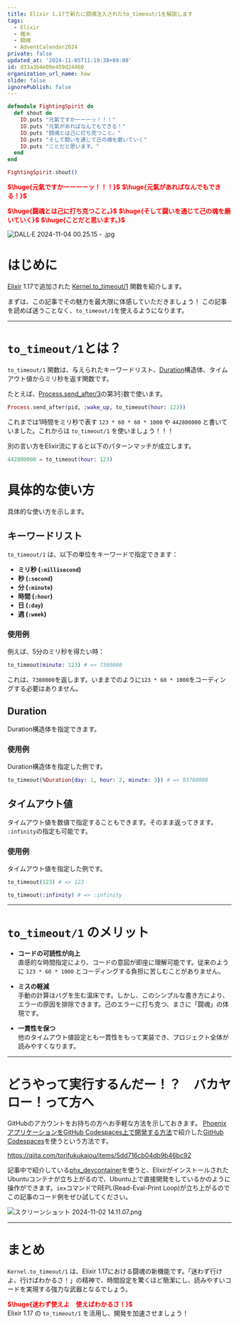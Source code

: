 ```yaml
---
title: Elixir 1.17で新たに闘魂注入されたto_timeout/1を解説します
tags:
  - Elixir
  - 猪木
  - 闘魂
  - AdventCalendar2024
private: false
updated_at: '2024-11-05T11:19:38+09:00'
id: d33a3b4e09e459d24460
organization_url_name: haw
slide: false
ignorePublish: false
---
```

```elixir
defmodule FightingSpirit do
  def shout do
    IO.puts "元氣ですかーーーッ！！！"
    IO.puts "元氣があればなんでもできる！"
    IO.puts "闘魂とは己に打ち克つこと。"
    IO.puts "そして闘いを通じて己の魂を磨いていく"
    IO.puts "ことだと思います。"
  end
end

FightingSpirit.shout()
```

<b><font color="red">$\huge{元氣ですかーーーーッ！！！}$</font></b>
<b><font color="red">$\huge{元氣があればなんでもできる！}$</font></b>

<b><font color="red">$\huge{闘魂とは己に打ち克つこと。}$</font></b>
<b><font color="red">$\huge{そして闘いを通じて己の魂を磨いていく}$</font></b>
<b><font color="red">$\huge{ことだと思います。}$</font></b>

![DALL·E 2024-11-04 00.25.15 - .jpg](https://qiita-image-store.s3.ap-northeast-1.amazonaws.com/0/131808/d3578b8e-65f3-ab36-4d1b-a64a2fa35aee.jpeg)



# はじめに

[Elixir](https://elixir-lang.org/) 1.17で追加された [Kernel.to_timeout/1](https://hexdocs.pm/elixir/Kernel.html#to_timeout/1) 関数を紹介します。

まずは、この記事でその魅力を最大限に体感していただきましょう！
この記事を読めば迷うことなく、`to_timeout/1`を使えるようになります。

---

# `to_timeout/1`とは？

`to_timeout/1` 関数は、与えられたキーワードリスト、[Duration](https://hexdocs.pm/elixir/Duration.html)構造体、タイムアウト値からミリ秒を返す関数です。

たとえば、[Process.send_after/3](https://hexdocs.pm/elixir/Process.html#send_after/4)の第3引数で使います。

```elixir
Process.send_after(pid, :wake_up, to_timeout(hour: 123))
```

これまでは1時間をミリ秒で表す `123 * 60 * 60 * 1000` や `442800000` と書いていました。これからは `to_timeout/1` を使いましょう！！！

別の言い方をElixir流にすると以下のパターンマッチが成立します。

```elixir
442800000 = to_timeout(hour: 123)
```

# 具体的な使い方

具体的な使い方を示します。

## キーワードリスト

`to_timeout/1` は、以下の単位をキーワードで指定できます：

- **ミリ秒 (`:millisecond`)**
- **秒 (`:second`)**
- **分 (`:minute`)**
- **時間 (`:hour`)**
- **日 (`:day`)**
- **週 (`:week`)**

### 使用例

例えば、5分のミリ秒を得たい時：

```elixir
to_timeout(minute: 123) # => 7380000
```

これは、`7380000`を返します。いままでのように`123 * 60 * 1000`をコーディングする必要はありません。

## Duration

Duration構造体を指定できます。

### 使用例

Duration構造体を指定した例です。

```elixir
to_timeout(%Duration{day: 1, hour: 2, minute: 3}) # => 93780000
```

## タイムアウト値

タイムアウト値を数値で指定することもできます。そのまま返ってきます。 `:infinity`の指定も可能です。

### 使用例

タイムアウト値を指定した例です。

```elixir
to_timeout(123) # => 123

to_timeout(:infinity) # => :infinity
```

---


# `to_timeout/1` のメリット

- **コードの可読性が向上**  
  直感的な時間指定により、コードの意図が即座に理解可能です。従来のように `123 * 60 * 1000` とコーディングする負担に苦しむことがありません。

- **ミスの軽減**  
  手動の計算はバグを生む温床です。しかし、このシンプルな書き方により、エラーの原因を排除できます。己のエラーに打ち克つ、まさに「闘魂」の体現です。

- **一貫性を保つ**  
  他のタイムアウト値設定とも一貫性をもって実装でき、プロジェクト全体が読みやすくなります。

---

# どうやって実行するんだー！？　バカヤロー！って方へ

GitHubのアカウントをお持ちの方へお手軽な方法を示しておきます。
[PhoenixアプリケーションをGitHub Codespaces上で開発する方法](https://qiita.com/torifukukaiou/items/5dd716cb04db9b46bc92)で紹介した[GitHub Codespaces](https://github.co.jp/features/codespaces)を使うという方法です。

https://qiita.com/torifukukaiou/items/5dd716cb04db9b46bc92

記事中で紹介している[phx_devcontainer](https://github.com/TORIFUKUKaiou/phx_devcontainer)を使うと、ElixirがインストールされたUbuntuコンテナが立ち上がるので、Ubuntu上で直接開発をしているかのように操作ができます。`iex`コマンドでREPL(Read-Eval-Print Loop)が立ち上がるのでこの記事のコード例をぜひ試してください。

![スクリーンショット 2024-11-02 14.11.07.png](https://qiita-image-store.s3.ap-northeast-1.amazonaws.com/0/131808/303ee996-0b65-30c9-9b75-08d297b96f7a.png)

---

# まとめ

`Kernel.to_timeout/1` は、Elixir 1.17における闘魂の新機能です。「迷わず行けよ、行けばわかるさ！」の精神で、時間設定を驚くほど簡潔にし、読みやすいコードを実現する強力な武器となるでしょう。

<b><font color="red">$\huge{迷わず使えよ　使えばわかるさ！}$</font></b>  
Elixir 1.17 の `to_timeout/1` を活用し、開発を加速させましょう！

